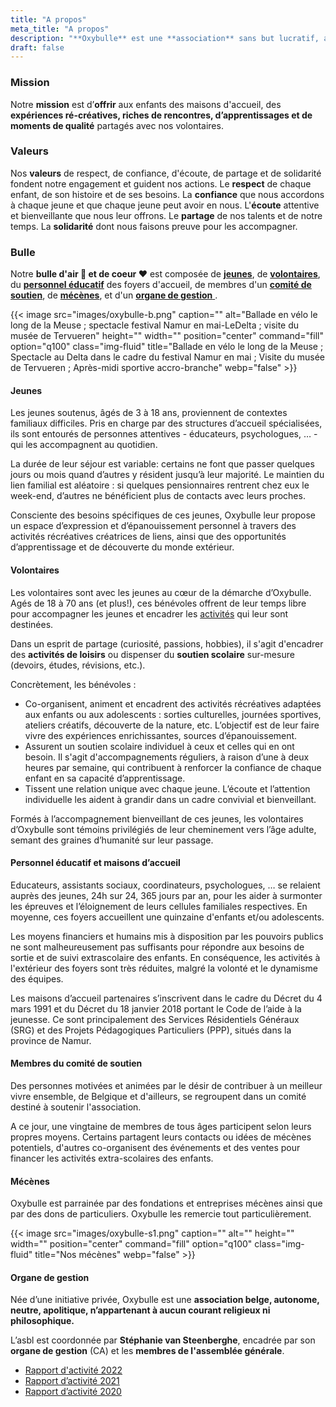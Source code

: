 ```yaml
---
title: "A propos"
meta_title: "A propos"
description: "**Oxybulle** est une **association** sans but lucratif, active **depuis 2018** dans la **province de Namur**."
draft: false
---
```

### Mission

Notre **mission** est d’**offrir** aux enfants des maisons d'accueil, des **expériences ré-créatives, riches de rencontres, d’apprentissages et de moments de qualité** partagés avec nos volontaires. 

### Valeurs

Nos **valeurs** de respect, de confiance, d'écoute, de partage et de solidarité fondent notre engagement et guident nos actions. Le **respect** de chaque enfant, de son histoire et de ses besoins. La **confiance** que nous accordons à chaque jeune et que chaque jeune peut avoir en nous. L'**écoute** attentive et bienveillante que nous leur offrons. Le **partage** de nos talents et de notre temps. La **solidarité** dont nous faisons preuve pour les accompagner. 

### Bulle

Notre **bulle d'air 🎈 et de coeur ❤️** est composée de [**jeunes**](#jeunes), de [**volontaires**](#volontaires), du [**personnel éducatif**](#personnel-éducatif-et-maisons-d'acceuil) des foyers d'accueil, de membres d'un [**comité de soutien**](#comité), de [**mécènes**](#mécènes), et d'un [**organe de gestion** ](#gestion).

{{< image src="images/oxybulle-b.png" caption="" alt="Ballade en vélo le long de la Meuse ; spectacle festival Namur en mai-LeDelta ; visite du musée de Tervueren" height="" width="" position="center" command="fill" option="q100" class="img-fluid" title="Ballade en vélo le long de la Meuse ; Spectacle au Delta dans le cadre du festival Namur en mai ; Visite du musée de Tervueren ; Après-midi sportive accro-branche"  webp="false" >}}

#### Jeunes

Les jeunes soutenus, âgés de 3 à 18 ans, proviennent de contextes familiaux difficiles. Pris en charge par des structures d’accueil spécialisées, ils sont entourés de personnes attentives - éducateurs, psychologues, … - qui les accompagnent au quotidien.

La durée de leur séjour est variable: certains ne font que passer quelques jours ou mois quand d’autres y résident jusqu’à leur majorité. Le maintien du lien familial est aléatoire : si quelques pensionnaires rentrent chez eux le week-end, d’autres ne bénéficient plus de contacts avec leurs proches.

Consciente des besoins spécifiques de ces jeunes, Oxybulle leur propose un espace d’expression et d’épanouissement personnel à travers des activités récréatives créatrices de liens, ainsi que des opportunités d’apprentissage et de découverte du monde extérieur.

#### Volontaires

Les volontaires sont avec les jeunes au cœur de la démarche d’Oxybulle. Agés de 18 à 70 ans (et plus!), ces bénévoles offrent de leur temps libre pour accompagner les jeunes et encadrer les [activités](/activites) qui leur sont destinées.

Dans un esprit de partage (curiosité, passions, hobbies), il s'agit d'encadrer des **activités de loisirs** ou dispenser du **soutien scolaire** sur-mesure (devoirs, études, révisions, etc.).

Concrètement, les bénévoles :

- Co-organisent, animent et encadrent des activités récréatives adaptées aux enfants ou aux adolescents : sorties culturelles, journées sportives, ateliers créatifs, découverte de la nature, etc. L’objectif est de leur faire vivre des expériences enrichissantes, sources d’épanouissement.
- Assurent un soutien scolaire individuel à ceux et celles qui en ont besoin. Il s'agit d'accompagnements réguliers, à raison d’une à deux heures par semaine, qui contribuent à renforcer la confiance de chaque enfant en sa capacité d’apprentissage.
- Tissent une relation unique avec chaque jeune. L’écoute et l’attention individuelle les aident à grandir dans un cadre convivial et bienveillant.

Formés à l’accompagnement bienveillant de ces jeunes, les volontaires d’Oxybulle sont témoins privilégiés de leur cheminement vers l’âge adulte, semant des graines d’humanité sur leur passage.

#### Personnel éducatif et maisons d’accueil 

Educateurs, assistants sociaux, coordinateurs, psychologues, … se relaient auprès des jeunes, 24h sur 24, 365 jours par an, pour les aider à surmonter les épreuves et l’éloignement de leurs cellules familiales respectives. En moyenne, ces foyers accueillent une quinzaine d'enfants et/ou adolescents.

Les moyens financiers et humains mis à disposition par les pouvoirs publics ne sont malheureusement pas suffisants pour répondre aux besoins de sortie et de suivi extrascolaire des enfants. En conséquence, les activités à l'extérieur des foyers sont très réduites, malgré la volonté et le dynamisme des équipes.

Les maisons d’accueil partenaires s’inscrivent dans le cadre du Décret du 4 mars 1991 et du Décret du 18 janvier 2018 portant le Code de l’aide à la jeunesse. Ce sont principalement des Services Résidentiels Généraux (SRG) et des Projets Pédagogiques Particuliers (PPP), situés dans la province de Namur.

#### Membres du comité de soutien

Des personnes motivées et animées par le désir de contribuer à un meilleur vivre ensemble, de Belgique et d'ailleurs, se regroupent dans un comité destiné à soutenir l'association. 

A ce jour, une vingtaine de membres de tous âges participent selon leurs propres moyens. Certains partagent leurs contacts ou idées de mécènes potentiels, d'autres co-organisent des événements et des ventes pour financer les activités extra-scolaires des enfants. 

#### Mécènes

Oxybulle est parrainée par des fondations et entreprises mécènes ainsi que par des dons de particuliers. Oxybulle les remercie tout particulièrement.  

{{< image src="images/oxybulle-s1.png" caption="" alt="" height="" width="" position="center" command="fill" option="q100" class="img-fluid" title="Nos mécènes"  webp="false" >}}

#### Organe de gestion

Née d’une initiative privée, Oxybulle est une **association belge, autonome, neutre, apolitique, n’appartenant à aucun courant religieux ni philosophique.**

L’asbl est coordonnée par **Stéphanie van Steenberghe**, encadrée par son **organe de gestion** (CA) et les **membres de l'assemblée générale**.

- [Rapport d'activité 2022](https://www.oxybulle.org/_files/ugd/50bf4f_e36b66990cbd416aa085d7fc14098490.pdf)
- [Rapport d’activité 2021](https://www.oxybulle.org/_files/ugd/ed0e86_df758de8d45a4d78a3c397bdabf62c46.pdf)
- [Rapport d’activité 2020](https://www.oxybulle.org/_files/ugd/ed0e86_023fbfe41ed740828cb8001f5d8711bf.pdf)



